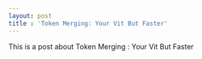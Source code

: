 ```yaml
---
layout: post
title : 'Token Merging: Your Vit But Faster'
---
```


This is a post about Token Merging : Your Vit But Faster

